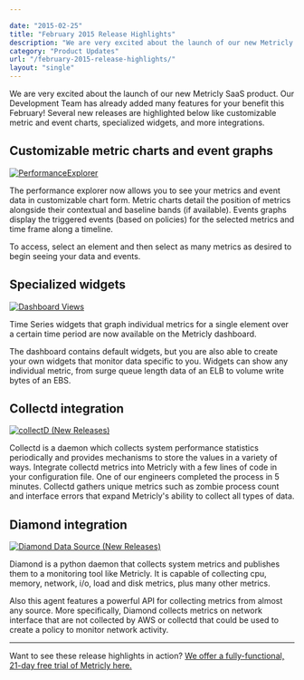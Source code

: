 ```yaml
---

date: "2015-02-25"
title: "February 2015 Release Highlights"
description: "We are very excited about the launch of our new Metricly SaaS product. Our Development Team has already added many new releases for your benefit!"
category: "Product Updates"
url: "/february-2015-release-highlights/"
layout: "single"
---
```


We are very excited about the launch of our new Metricly SaaS product. Our Development Team has already added many features for your benefit this February! Several new releases are highlighted below like customizable metric and event charts, specialized widgets, and more integrations.

Customizable metric charts and event graphs
-------------------------------------------

[![PerformanceExplorer](https://s3-us-west-2.amazonaws.com/com-netuitive-app-usw2-public/wp-content/uploads/2015/02/PerfExplorerMain1-1024x652.png)](https://s3-us-west-2.amazonaws.com/com-netuitive-app-usw2-public/wp-content/uploads/2015/02/PerfExplorerMain1.png)

The performance explorer now allows you to see your metrics and event data in customizable chart form. Metric charts detail the position of metrics alongside their contextual and baseline bands (if available). Events graphs display the triggered events (based on policies) for the selected metrics and time frame along a timeline.

To access, select an element and then select as many metrics as desired to begin seeing your data and events.

Specialized widgets
-------------------

[![Dashboard Views](https://s3-us-west-2.amazonaws.com/com-netuitive-app-usw2-public/wp-content/uploads/2015/02/dashboardView1-1024x778.png)](https://s3-us-west-2.amazonaws.com/com-netuitive-app-usw2-public/wp-content/uploads/2015/02/dashboardView1.png)

Time Series widgets that graph individual metrics for a single element over a certain time period are now available on the Metricly dashboard.

The dashboard contains default widgets, but you are also able to create your own widgets that monitor data specific to you. Widgets can show any individual metric, from surge queue length data of an ELB to volume write bytes of an EBS.

Collectd integration
--------------------

[![collectD (New Releases)](https://s3-us-west-2.amazonaws.com/com-netuitive-app-usw2-public/wp-content/uploads/2016/03/collectD.jpg)](https://s3-us-west-2.amazonaws.com/com-netuitive-app-usw2-public/wp-content/uploads/2016/03/collectD.jpg)

Collectd is a daemon which collects system performance statistics periodically and provides mechanisms to store the values in a variety of ways. Integrate collectd metrics into Metricly with a few lines of code in your configuration file. One of our engineers completed the process in 5 minutes. Collectd gathers unique metrics such as zombie process count and interface errors that expand Metricly's ability to collect all types of data.

Diamond integration
-------------------

[![Diamond Data Source (New Releases)](https://s3-us-west-2.amazonaws.com/com-netuitive-app-usw2-public/wp-content/uploads/2016/03/diamondDataSource.jpg)](https://s3-us-west-2.amazonaws.com/com-netuitive-app-usw2-public/wp-content/uploads/2016/03/diamondDataSource.jpg)

Diamond is a python daemon that collects system metrics and publishes them to a monitoring tool like Metricly. It is capable of collecting cpu, memory, network, i/o, load and disk metrics, plus many other metrics.

Also this agent features a powerful API for collecting metrics from almost any source. More specifically, Diamond collects metrics on network interface that are not collected by AWS or collectd that could be used to create a policy to monitor network activity.

* * * * *
Want to see these release highlights in action? [We offer a fully-functional, 21-day free trial of Metricly here.](/signup)

